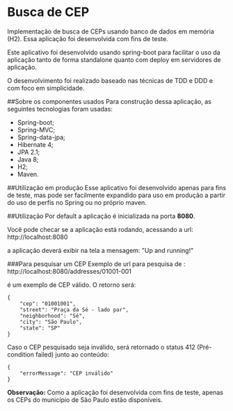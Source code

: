 Busca de CEP
==================================
Implementação de busca de CEPs usando banco de dados em memória (H2). Essa aplicação foi desenvolvida com fins de teste.

Este aplicativo foi desenvolvido usando spring-boot para facilitar o uso da aplicação tanto de forma standalone quanto com deploy em servidores de aplicação.

O desenvolvimento foi realizado baseado nas técnicas de TDD e DDD e com foco em simplicidade.

##Sobre os componentes usados
Para construção dessa aplicação, as seguintes tecnologias foram usadas:

- Spring-boot;
- Spring-MVC;
- Spring-data-jpa;
- Hibernate 4;
- JPA 2.1;
- Java 8;
- H2;
- Maven.

##Utilização em produção
Esse aplicativo foi desenvolvido apenas para fins de teste, mas pode ser facilmente expandido para uso em produção a partir do uso de perfis no Spring ou no próprio maven. 

##Utilização
Por default a aplicação é inicializada na porta **8080**.

Você pode checar se a aplicação está rodando, acessando a url:
http://localhost:8080

a aplicação deverá exibir na tela a mensagem: "Up and running!"

###Para pesquisar um CEP
Exemplo de url para pesquisa de :
http://localhost:8080/addresses/01001-001 

é um exemplo de CEP válido. O retorno será:

    {
		"cep": "01001001",
		"street": "Praça da Sé - lado par",
		"neighborhood": "Sé",
		"city": "São Paulo",
		"state": "SP"
	}

Caso o CEP pesquisado seja inválido, será retornado o status 412 (Pré-condition failed)
junto ao conteúdo:

	{
		"errorMessage": "CEP inválido"
	}

**Observação:**
Como a aplicação foi desenvolvida com fins de teste, apenas os CEPs do município de São Paulo estão disponíveis.
